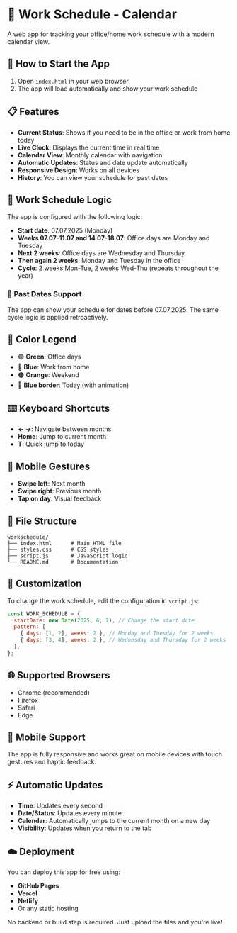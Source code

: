 # 📅 Work Schedule - Calendar

A web app for tracking your office/home work schedule with a modern calendar view.

## 🚀 How to Start the App

1. Open `index.html` in your web browser
2. The app will load automatically and show your work schedule

## 📋 Features

- **Current Status**: Shows if you need to be in the office or work from home today
- **Live Clock**: Displays the current time in real time
- **Calendar View**: Monthly calendar with navigation
- **Automatic Updates**: Status and date update automatically
- **Responsive Design**: Works on all devices
- **History**: You can view your schedule for past dates

## 🏢 Work Schedule Logic

The app is configured with the following logic:

- **Start date**: 07.07.2025 (Monday)
- **Weeks 07.07-11.07 and 14.07-18.07**: Office days are Monday and Tuesday
- **Next 2 weeks**: Office days are Wednesday and Thursday
- **Then again 2 weeks**: Monday and Tuesday in the office
- **Cycle**: 2 weeks Mon-Tue, 2 weeks Wed-Thu (repeats throughout the year)

### 📅 Past Dates Support

The app can show your schedule for dates before 07.07.2025. The same cycle logic is applied retroactively.

## 🎨 Color Legend

- 🟢 **Green**: Office days
- 🔵 **Blue**: Work from home
- 🟠 **Orange**: Weekend
- 🔵 **Blue border**: Today (with animation)

## ⌨️ Keyboard Shortcuts

- **← →**: Navigate between months
- **Home**: Jump to current month
- **T**: Quick jump to today

## 📱 Mobile Gestures

- **Swipe left**: Next month
- **Swipe right**: Previous month
- **Tap on day**: Visual feedback

## 📁 File Structure

```
workschedule/
├── index.html      # Main HTML file
├── styles.css      # CSS styles
├── script.js       # JavaScript logic
└── README.md       # Documentation
```

## 🔧 Customization

To change the work schedule, edit the configuration in `script.js`:

```javascript
const WORK_SCHEDULE = {
  startDate: new Date(2025, 6, 7), // Change the start date
  pattern: [
    { days: [1, 2], weeks: 2 }, // Monday and Tuesday for 2 weeks
    { days: [3, 4], weeks: 2 }, // Wednesday and Thursday for 2 weeks
  ],
};
```

## 🌐 Supported Browsers

- Chrome (recommended)
- Firefox
- Safari
- Edge

## 📱 Mobile Support

The app is fully responsive and works great on mobile devices with touch gestures and haptic feedback.

## ⚡ Automatic Updates

- **Time**: Updates every second
- **Date/Status**: Updates every minute
- **Calendar**: Automatically jumps to the current month on a new day
- **Visibility**: Updates when you return to the tab

## ☁️ Deployment

You can deploy this app for free using:

- **GitHub Pages**
- **Vercel**
- **Netlify**
- Or any static hosting

No backend or build step is required. Just upload the files and you're live!
